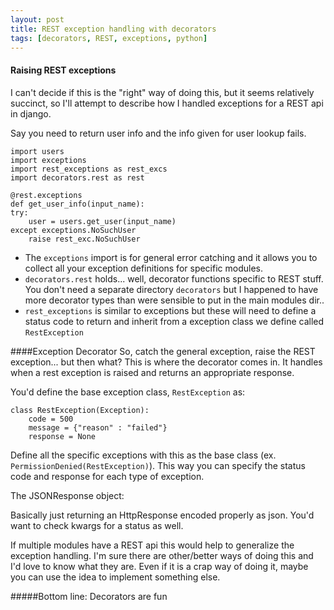 ```yaml
---
layout: post
title: REST exception handling with decorators
tags: [decorators, REST, exceptions, python]
---
```


#### Raising REST exceptions
I can't decide if this is the "right" way of doing this, but it seems relatively succinct, so I'll attempt to describe how I handled exceptions for a REST api in django.

Say you need to return user info and the info given for user lookup fails.

    import users
    import exceptions
    import rest_exceptions as rest_excs
    import decorators.rest as rest

    @rest.exceptions
    def get_user_info(input_name):
    try:
        user = users.get_user(input_name)
    except exceptions.NoSuchUser
        raise rest_exc.NoSuchUser

- The `exceptions` import is for general error catching and it allows you to collect all your exception definitions for specific modules.
- `decorators.rest` holds... well, decorator functions specific to REST stuff. You don't need a separate directory `decorators` but I happened to have more decorator types than were sensible to put in the main modules dir..
- `rest_exceptions` is similar to exceptions but these will need to define a status code to return and inherit from a exception class we define called `RestException`


<!--more-->


####Exception Decorator
So, catch the general exception, raise the REST exception... but then what?
This is where the decorator comes in. It handles when a rest exception is raised and returns an appropriate response.

<script src="https://gist.github.com/tippenein/6188769.js"></script>

You'd define the base exception class, `RestException` as:

    class RestException(Exception):
        code = 500
        message = {"reason" : "failed"}
        response = None

Define all the specific exceptions with this as the base class (ex. `PermissionDenied(RestException)`).  This way you can specify the status code and response for each type of exception.

The JSONResponse object:

<script src="https://gist.github.com/tippenein/6188792.js"></script>

Basically just returning an HttpResponse encoded properly as json. You'd want to check kwargs for a status as well.

If multiple modules have a REST api this would help to generalize the exception handling. I'm sure there are other/better ways of doing this and I'd love to know what they are. Even if it is a crap way of doing it, maybe you can use the idea to implement something else.

#####Bottom line: Decorators are fun

